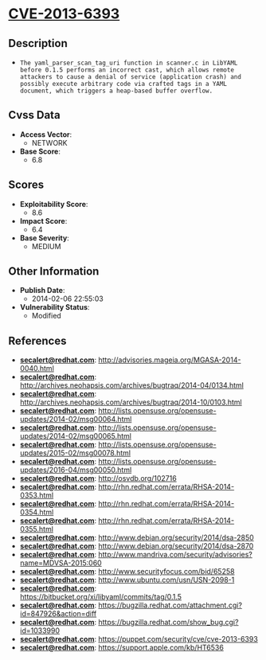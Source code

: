 
# [CVE-2013-6393](http://advisories.mageia.org/MGASA-2014-0040.html)

## Description

- `The yaml_parser_scan_tag_uri function in scanner.c in LibYAML before 0.1.5 performs an incorrect cast, which allows remote attackers to cause a denial of service (application crash) and possibly execute arbitrary code via crafted tags in a YAML document, which triggers a heap-based buffer overflow.`

## Cvss Data

- **Access Vector**:
  - NETWORK
- **Base Score**:
  - 6.8

## Scores

- **Exploitability Score**:
  - 8.6
- **Impact Score**:
  - 6.4
- **Base Severity**:
  - MEDIUM

## Other Information

- **Publish Date**:
  - 2014-02-06 22:55:03
- **Vulnerability Status**:
  - Modified

## References

- **secalert@redhat.com**: http://advisories.mageia.org/MGASA-2014-0040.html
- **secalert@redhat.com**: http://archives.neohapsis.com/archives/bugtraq/2014-04/0134.html
- **secalert@redhat.com**: http://archives.neohapsis.com/archives/bugtraq/2014-10/0103.html
- **secalert@redhat.com**: http://lists.opensuse.org/opensuse-updates/2014-02/msg00064.html
- **secalert@redhat.com**: http://lists.opensuse.org/opensuse-updates/2014-02/msg00065.html
- **secalert@redhat.com**: http://lists.opensuse.org/opensuse-updates/2015-02/msg00078.html
- **secalert@redhat.com**: http://lists.opensuse.org/opensuse-updates/2016-04/msg00050.html
- **secalert@redhat.com**: http://osvdb.org/102716
- **secalert@redhat.com**: http://rhn.redhat.com/errata/RHSA-2014-0353.html
- **secalert@redhat.com**: http://rhn.redhat.com/errata/RHSA-2014-0354.html
- **secalert@redhat.com**: http://rhn.redhat.com/errata/RHSA-2014-0355.html
- **secalert@redhat.com**: http://www.debian.org/security/2014/dsa-2850
- **secalert@redhat.com**: http://www.debian.org/security/2014/dsa-2870
- **secalert@redhat.com**: http://www.mandriva.com/security/advisories?name=MDVSA-2015:060
- **secalert@redhat.com**: http://www.securityfocus.com/bid/65258
- **secalert@redhat.com**: http://www.ubuntu.com/usn/USN-2098-1
- **secalert@redhat.com**: https://bitbucket.org/xi/libyaml/commits/tag/0.1.5
- **secalert@redhat.com**: https://bugzilla.redhat.com/attachment.cgi?id=847926&action=diff
- **secalert@redhat.com**: https://bugzilla.redhat.com/show_bug.cgi?id=1033990
- **secalert@redhat.com**: https://puppet.com/security/cve/cve-2013-6393
- **secalert@redhat.com**: https://support.apple.com/kb/HT6536
